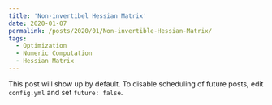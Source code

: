 ```yaml
---
title: 'Non-invertibel Hessian Matrix'
date: 2020-01-07
permalink: /posts/2020/01/Non-invertible-Hessian-Matrix/
tags:
  - Optimization
  - Numeric Computation
  - Hessian Matrix
---
```


This post will show up by default. To disable scheduling of future posts, edit `config.yml` and set `future: false`. 
